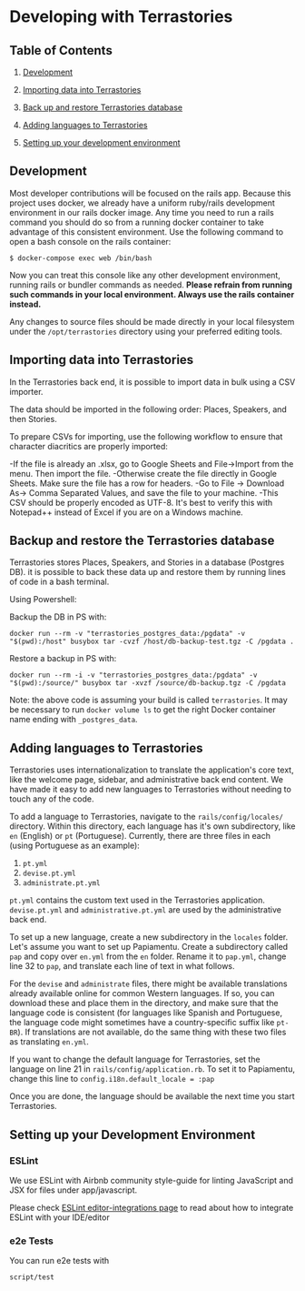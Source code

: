 # Developing with Terrastories

## Table of Contents

1. [Development](#development)

2. [Importing data into Terrastories](#importing-data-into-terrastories)

3. [Back up and restore Terrastories database](#backup-and-restore-the-Terrastories-database)

3. [Adding languages to Terrastories](#adding-languages-to-terrastories)

4. [Setting up your development environment](#setting-up-your-development-environment)

## Development

Most developer contributions will be focused on the rails app. Because this project uses
docker, we already have a uniform ruby/rails development environment in our rails docker
image. Any time you need to run a rails command you should do so from a running docker
container to take advantage of this consistent environment. Use the following command to
open a bash console on the rails container:

```
$ docker-compose exec web /bin/bash
```

Now you can treat this console like any other development environment, running rails or
bundler commands as needed. **Please refrain from running such commands in your local
environment. Always use the rails container instead.**

Any changes to source files should be made directly in your local filesystem under the
`/opt/terrastories` directory using your preferred editing tools.

## Importing data into Terrastories

In the Terrastories back end, it is possible to import data in bulk using a CSV importer.

The data should be imported in the following order: Places, Speakers, and then Stories.

To prepare CSVs for importing, use the following workflow to ensure that character diacritics are properly imported:

-If the file is already an .xlsx, go to Google Sheets and File->Import from the menu. Then import the file.
-Otherwise create the file directly in Google Sheets. Make sure the file has a row for headers.
-Go to File -> Download As-> Comma Separated Values, and save the file to your machine.
-This CSV should be properly encoded as UTF-8. It's best to verify this with Notepad++ instead of Excel if you are on a Windows machine.

## Backup and restore the Terrastories database

Terrastories stores Places, Speakers, and Stories in a database (Postgres DB). it is possible to back these data up and restore them by running lines of code in a bash terminal. 

Using Powershell:

Backup the DB in PS with:

```
docker run --rm -v "terrastories_postgres_data:/pgdata" -v "$(pwd):/host" busybox tar -cvzf /host/db-backup-test.tgz -C /pgdata .
```

Restore a backup in PS with:

```
docker run --rm -i -v "terrastories_postgres_data:/pgdata" -v "$(pwd):/source/" busybox tar -xvzf /source/db-backup.tgz -C /pgdata
```

Note: the above code is assuming your build is called `terrastories`. It may be necessary to run `docker volume ls` to get the right Docker container name ending with `_postgres_data`.

## Adding languages to Terrastories

Terrastories uses internationalization to translate the application's core text, like the welcome page, sidebar, and administrative back end content. We have made it easy to add new languages to Terrastories without needing to touch any of the code.

To add a language to Terrastories, navigate to the `rails/config/locales/` directory. Within this directory, each language has it's own subdirectory, like `en` (English) or `pt` (Portuguese). Currently, there are three files in each (using Portuguese as an example):

1.  `pt.yml`
2.  `devise.pt.yml`
3.  `administrate.pt.yml`

`pt.yml` contains the custom text used in the Terrastories application. `devise.pt.yml` and `administrative.pt.yml` are used by the administrative back end.

To set up a new language, create a new subdirectory in the `locales` folder. Let's assume you want to set up Papiamentu. Create a subdirectory called `pap` and copy over `en.yml` from the `en` folder. Rename it to `pap.yml`, change line 32 to `pap`, and translate each line of text in what follows.

For the `devise` and `administrate` files, there might be available translations already available online for common Western languages. If so, you can download these and place them in the directory, and make sure that the language code is consistent (for languages like Spanish and Portuguese, the language code might sometimes have a country-specific suffix like `pt-BR`). If translations are not available, do the same thing with these two files as translating `en.yml`.

If you want to change the default language for Terrastories, set the language on line 21 in `rails/config/application.rb`. To set it to Papiamentu, change this line to `config.i18n.default_locale = :pap`

Once you are done, the language should be available the next time you start Terrastories.


## Setting up your Development Environment

### ESLint

We use ESLint with Airbnb community style-guide for linting JavaScript and JSX for files under app/javascript.

Please check [ESLint editor-integrations page](https://eslint.org/docs/user-guide/integrations#editors) to read about how to integrate ESLint with your IDE/editor

### e2e Tests

You can run e2e tests with

```
script/test
```
